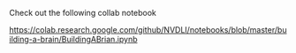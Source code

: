 Check out the following collab notebook

https://colab.research.google.com/github/NVDLI/notebooks/blob/master/building-a-brain/BuildingABrian.ipynb
